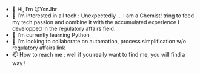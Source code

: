 - 👋 Hi, I’m @YsnJbr
- 👀 I’m interested in all tech : Unexpectedly ... I am a Chemist! tring to feed my tech passion and combine it with the accumulated experience I developped in the regulatory affairs field.
- 🌱 I’m currently learning Python
- 💞️ I’m looking to collaborate on automation, process simplification w/o regulatory affairs link
- 📫 How to reach me : well if you really want to find me, you will find a way !

<!---
YsnJbr/YsnJbr is a ✨ special ✨ repository because its `README.md` (this file) appears on your GitHub profile.
You can click the Preview link to take a look at your changes.
--->
